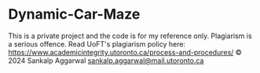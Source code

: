 # Dynamic-Car-Maze
This is a private project and the code is for my reference only. Plagiarism is a serious offence. Read UoFT's plagiarism policy here: https://www.academicintegrity.utoronto.ca/process-and-procedures/ © 2024 Sankalp Aggarwal sankalp.aggarwal@mail.utoronto.ca
